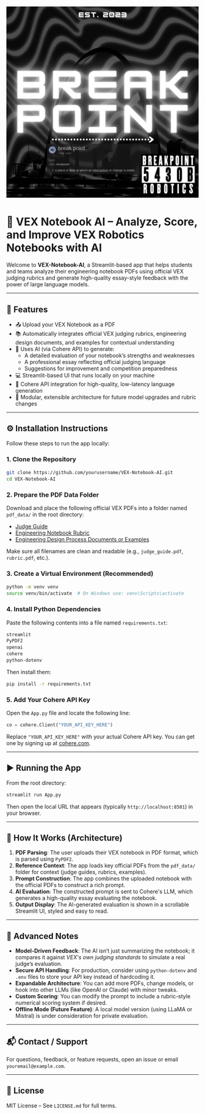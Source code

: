 # ![VEX Notebook AI](Icon.png)

# 🧠 VEX Notebook AI – Analyze, Score, and Improve VEX Robotics Notebooks with AI

Welcome to **VEX-Notebook-AI**, a Streamlit-based app that helps students and teams analyze their engineering notebook PDFs using official VEX judging rubrics and generate high-quality essay-style feedback with the power of large language models.

---

## 🚀 Features

- 📤 Upload your VEX Notebook as a PDF
- 📚 Automatically integrates official VEX judging rubrics, engineering design documents, and examples for contextual understanding
- 🧠 Uses AI (via Cohere API) to generate:
  - A detailed evaluation of your notebook’s strengths and weaknesses
  - A professional essay reflecting official judging language
  - Suggestions for improvement and competition preparedness
- 💻 Streamlit-based UI that runs locally on your machine
- 🔐 Cohere API integration for high-quality, low-latency language generation
- 📁 Modular, extensible architecture for future model upgrades and rubric changes

---

## ⚙️ Installation Instructions

Follow these steps to run the app locally:

### 1. Clone the Repository

```bash
git clone https://github.com/yourusername/VEX-Notebook-AI.git
cd VEX-Notebook-AI
```

### 2. Prepare the PDF Data Folder

Download and place the following official VEX PDFs into a folder named `pdf_data/` in the root directory:

- [Judge Guide](https://www.roboticseducation.org/documents/2024/05/judge-guide-2023-24.pdf/)
- [Engineering Notebook Rubric](https://www.roboticseducation.org/documents/2024/05/vrc-judging-rubrics-2023-24.pdf/)
- [Engineering Design Process Documents or Examples](https://example.com/your-pdfs)

Make sure all filenames are clean and readable (e.g., `judge_guide.pdf`, `rubric.pdf`, etc.).

### 3. Create a Virtual Environment (Recommended)

```bash
python -m venv venv
source venv/bin/activate  # On Windows use: venv\Scripts\activate
```

### 4. Install Python Dependencies

Paste the following contents into a file named `requirements.txt`:

```txt
streamlit
PyPDF2
openai
cohere
python-dotenv
```

Then install them:

```bash
pip install -r requirements.txt
```

### 5. Add Your Cohere API Key

Open the `App.py` file and locate the following line:

```python
co = cohere.Client("YOUR_API_KEY_HERE")
```

Replace `"YOUR_API_KEY_HERE"` with your actual Cohere API key. You can get one by signing up at [cohere.com](https://cohere.com).

---

## ▶️ Running the App

From the root directory:

```bash
streamlit run App.py
```

Then open the local URL that appears (typically `http://localhost:8501`) in your browser.

---

## 🧬 How It Works (Architecture)

1. **PDF Parsing**: The user uploads their VEX notebook in PDF format, which is parsed using `PyPDF2`.
2. **Reference Context**: The app loads key official PDFs from the `pdf_data/` folder for context (judge guides, rubrics, examples).
3. **Prompt Construction**: The app combines the uploaded notebook with the official PDFs to construct a rich prompt.
4. **AI Evaluation**: The constructed prompt is sent to Cohere's LLM, which generates a high-quality essay evaluating the notebook.
5. **Output Display**: The AI-generated evaluation is shown in a scrollable Streamlit UI, styled and easy to read.

---

## 🧠 Advanced Notes

- **Model-Driven Feedback**: The AI isn’t just summarizing the notebook; it compares it against *VEX's own judging standards* to simulate a real judge’s evaluation.
- **Secure API Handling**: For production, consider using `python-dotenv` and `.env` files to store your API key instead of hardcoding it.
- **Expandable Architecture**: You can add more PDFs, change models, or hook into other LLMs (like OpenAI or Claude) with minor tweaks.
- **Custom Scoring**: You can modify the prompt to include a rubric-style numerical scoring system if desired.
- **Offline Mode (Future Feature)**: A local model version (using LLaMA or Mistral) is under consideration for private evaluation.

---

## 📬 Contact / Support

For questions, feedback, or feature requests, open an issue or email `youremail@example.com`.

---

## 🏁 License

MIT License – See `LICENSE.md` for full terms.
